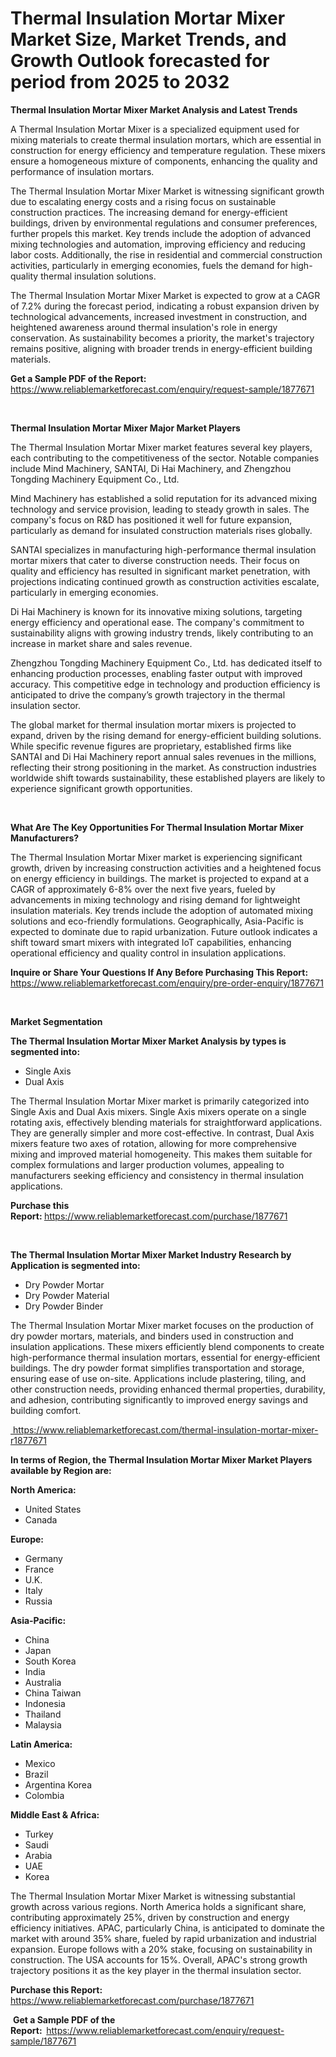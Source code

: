 <p><h1>Thermal Insulation Mortar Mixer Market Size, Market Trends, and Growth Outlook forecasted for period from 2025 to 2032</h1></p><p><strong>Thermal Insulation Mortar Mixer Market Analysis and Latest Trends</strong></p>
<p><p>A Thermal Insulation Mortar Mixer is a specialized equipment used for mixing materials to create thermal insulation mortars, which are essential in construction for energy efficiency and temperature regulation. These mixers ensure a homogeneous mixture of components, enhancing the quality and performance of insulation mortars. </p><p>The Thermal Insulation Mortar Mixer Market is witnessing significant growth due to escalating energy costs and a rising focus on sustainable construction practices. The increasing demand for energy-efficient buildings, driven by environmental regulations and consumer preferences, further propels this market. Key trends include the adoption of advanced mixing technologies and automation, improving efficiency and reducing labor costs. Additionally, the rise in residential and commercial construction activities, particularly in emerging economies, fuels the demand for high-quality thermal insulation solutions. </p><p>The Thermal Insulation Mortar Mixer Market is expected to grow at a CAGR of 7.2% during the forecast period, indicating a robust expansion driven by technological advancements, increased investment in construction, and heightened awareness around thermal insulation's role in energy conservation. As sustainability becomes a priority, the market's trajectory remains positive, aligning with broader trends in energy-efficient building materials.</p></p>
<p><strong>Get a Sample PDF of the Report:&nbsp;</strong> <a href="https://www.reliablemarketforecast.com/enquiry/request-sample/1877671?utm_campaign=2516&utm_medium=2&utm_source=Github&utm_content=ia&utm_term=12042025&utm_id=thermal-insulation-mortar-mixer">https://www.reliablemarketforecast.com/enquiry/request-sample/1877671</a></p>
<p>&nbsp;</p>
<p><strong>Thermal Insulation Mortar Mixer Major Market Players</strong></p>
<p><p>The Thermal Insulation Mortar Mixer market features several key players, each contributing to the competitiveness of the sector. Notable companies include Mind Machinery, SANTAI, Di Hai Machinery, and Zhengzhou Tongding Machinery Equipment Co., Ltd. </p><p>Mind Machinery has established a solid reputation for its advanced mixing technology and service provision, leading to steady growth in sales. The company's focus on R&D has positioned it well for future expansion, particularly as demand for insulated construction materials rises globally.</p><p>SANTAI specializes in manufacturing high-performance thermal insulation mortar mixers that cater to diverse construction needs. Their focus on quality and efficiency has resulted in significant market penetration, with projections indicating continued growth as construction activities escalate, particularly in emerging economies.</p><p>Di Hai Machinery is known for its innovative mixing solutions, targeting energy efficiency and operational ease. The company's commitment to sustainability aligns with growing industry trends, likely contributing to an increase in market share and sales revenue.</p><p>Zhengzhou Tongding Machinery Equipment Co., Ltd. has dedicated itself to enhancing production processes, enabling faster output with improved accuracy. This competitive edge in technology and production efficiency is anticipated to drive the company’s growth trajectory in the thermal insulation sector.</p><p>The global market for thermal insulation mortar mixers is projected to expand, driven by the rising demand for energy-efficient building solutions. While specific revenue figures are proprietary, established firms like SANTAI and Di Hai Machinery report annual sales revenues in the millions, reflecting their strong positioning in the market. As construction industries worldwide shift towards sustainability, these established players are likely to experience significant growth opportunities.</p></p>
<p>&nbsp;</p>
<p><strong>What Are The Key Opportunities For Thermal Insulation Mortar Mixer Manufacturers?</strong></p>
<p><p>The Thermal Insulation Mortar Mixer market is experiencing significant growth, driven by increasing construction activities and a heightened focus on energy efficiency in buildings. The market is projected to expand at a CAGR of approximately 6-8% over the next five years, fueled by advancements in mixing technology and rising demand for lightweight insulation materials. Key trends include the adoption of automated mixing solutions and eco-friendly formulations. Geographically, Asia-Pacific is expected to dominate due to rapid urbanization. Future outlook indicates a shift toward smart mixers with integrated IoT capabilities, enhancing operational efficiency and quality control in insulation applications.</p></p>
<p><strong>Inquire or Share Your Questions If Any Before Purchasing This Report:</strong> <a href="https://www.reliablemarketforecast.com/enquiry/pre-order-enquiry/1877671?utm_campaign=2516&utm_medium=2&utm_source=Github&utm_content=ia&utm_term=12042025&utm_id=thermal-insulation-mortar-mixer">https://www.reliablemarketforecast.com/enquiry/pre-order-enquiry/1877671</a></p>
<p>&nbsp;</p>
<p><strong>Market Segmentation</strong></p>
<p><strong>The Thermal Insulation Mortar Mixer Market Analysis by types is segmented into:</strong></p>
<p><ul><li>Single Axis</li><li>Dual Axis</li></ul></p>
<p><p>The Thermal Insulation Mortar Mixer market is primarily categorized into Single Axis and Dual Axis mixers. Single Axis mixers operate on a single rotating axis, effectively blending materials for straightforward applications. They are generally simpler and more cost-effective. In contrast, Dual Axis mixers feature two axes of rotation, allowing for more comprehensive mixing and improved material homogeneity. This makes them suitable for complex formulations and larger production volumes, appealing to manufacturers seeking efficiency and consistency in thermal insulation applications.</p></p>
<p><strong>Purchase this Report:&nbsp;</strong><a href="https://www.reliablemarketforecast.com/purchase/1877671?utm_campaign=2516&utm_medium=2&utm_source=Github&utm_content=ia&utm_term=12042025&utm_id=thermal-insulation-mortar-mixer">https://www.reliablemarketforecast.com/purchase/1877671</a></p>
<p>&nbsp;</p>
<p><strong>The Thermal Insulation Mortar Mixer Market Industry Research by Application is segmented into:</strong></p>
<p><ul><li>Dry Powder Mortar</li><li>Dry Powder Material</li><li>Dry Powder Binder</li></ul></p>
<p><p>The Thermal Insulation Mortar Mixer market focuses on the production of dry powder mortars, materials, and binders used in construction and insulation applications. These mixers efficiently blend components to create high-performance thermal insulation mortars, essential for energy-efficient buildings. The dry powder format simplifies transportation and storage, ensuring ease of use on-site. Applications include plastering, tiling, and other construction needs, providing enhanced thermal properties, durability, and adhesion, contributing significantly to improved energy savings and building comfort.</p></p>
<p><a href="https://www.reliablemarketforecast.com/thermal-insulation-mortar-mixer-r1877671?utm_campaign=2516&utm_medium=2&utm_source=Github&utm_content=ia&utm_term=12042025&utm_id=thermal-insulation-mortar-mixer">&nbsp;https://www.reliablemarketforecast.com/thermal-insulation-mortar-mixer-r1877671</a></p>
<p><strong>In terms of Region, the Thermal Insulation Mortar Mixer Market Players available by Region are:</strong></p>
<p>
    <p> <strong> North America: </strong>
        <ul>
            <li>United States</li>
            <li>Canada</li>
        </ul>
        </p> 
    <p> <strong> Europe: </strong>
        <ul>
            <li>Germany</li>
            <li>France</li>
            <li>U.K.</li>
            <li>Italy</li>
            <li>Russia</li>
        </ul>
        </p> 
    <p> <strong> Asia-Pacific: </strong>
        <ul>
            <li>China</li>
            <li>Japan</li>
            <li>South Korea</li>
            <li>India</li>
            <li>Australia</li>
            <li>China Taiwan</li>
            <li>Indonesia</li>
            <li>Thailand</li>
            <li>Malaysia</li>
        </ul>
        </p> 
    <p> <strong> Latin America: </strong>
        <ul>
            <li>Mexico</li>
            <li>Brazil</li>
            <li>Argentina Korea</li>
            <li>Colombia</li>
        </ul>
        </p> 
    <p> <strong> Middle East & Africa: </strong>
        <ul>
            <li>Turkey</li>
            <li>Saudi</li>
            <li>Arabia</li>
            <li>UAE</li>
            <li>Korea</li>
        </ul>
    </p>
    </p>
<p><p>The Thermal Insulation Mortar Mixer Market is witnessing substantial growth across various regions. North America holds a significant share, contributing approximately 25%, driven by construction and energy efficiency initiatives. APAC, particularly China, is anticipated to dominate the market with around 35% share, fueled by rapid urbanization and industrial expansion. Europe follows with a 20% stake, focusing on sustainability in construction. The USA accounts for 15%. Overall, APAC's strong growth trajectory positions it as the key player in the thermal insulation sector.</p></p>
<p><strong>Purchase this Report: </strong><a href="https://www.reliablemarketforecast.com/purchase/1877671?utm_campaign=2516&utm_medium=2&utm_source=Github&utm_content=ia&utm_term=12042025&utm_id=thermal-insulation-mortar-mixer">https://www.reliablemarketforecast.com/purchase/1877671</a></p>
<p>&nbsp;<strong>Get a Sample PDF of the Report:&nbsp;&nbsp;</strong><a href="https://www.reliablemarketforecast.com/enquiry/request-sample/1877671?utm_campaign=2516&utm_medium=2&utm_source=Github&utm_content=ia&utm_term=12042025&utm_id=thermal-insulation-mortar-mixer">https://www.reliablemarketforecast.com/enquiry/request-sample/1877671</a></p>
<p><strong></strong></p>
<p><p></p><p></p><p></p></p>